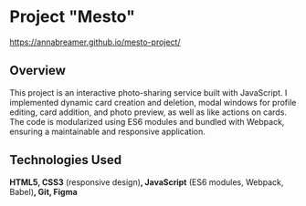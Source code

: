 # Project "Mesto"
https://annabreamer.github.io/mesto-project/
## Overview
This project is an interactive photo-sharing service built with JavaScript. I implemented dynamic card creation and deletion, modal windows for profile editing, card addition, and photo preview, as well as like actions on cards. The code is modularized using ES6 modules and bundled with Webpack, ensuring a maintainable and responsive application.

## Technologies Used
**HTML5, CSS3** (responsive design)**, JavaScript** (ES6 modules, Webpack, Babel)**, Git, Figma**

